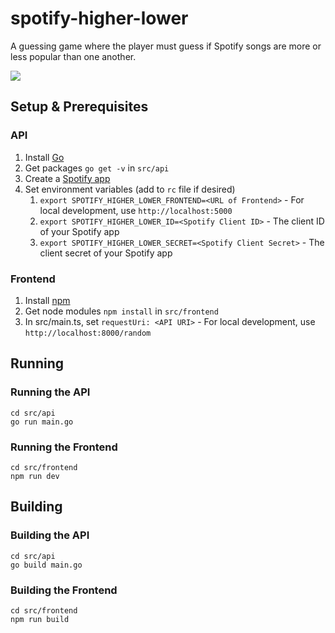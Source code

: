 # spotify-higher-lower

A guessing game where the player must guess if Spotify songs are more or less popular than one another.

![](https://github.com/ZadenRB/spotify-higher-lower/blob/main/Higher-Lower.gif)

## Setup & Prerequisites

### API

1. Install [Go](https://go.dev/doc/install)
2. Get packages `go get -v` in `src/api`
3. Create a [Spotify app](https://developer.spotify.com/dashboard/applications)
4. Set environment variables (add to `rc` file if desired)
	1. `export SPOTIFY_HIGHER_LOWER_FRONTEND=<URL of Frontend>` - For local development, use `http://localhost:5000`
	2. `export SPOTIFY_HIGHER_LOWER_ID=<Spotify Client ID>` - The client ID of your Spotify app
	3. `export SPOTIFY_HIGHER_LOWER_SECRET=<Spotify Client Secret>` - The client secret of your Spotify app

### Frontend

1. Install [npm](https://docs.npmjs.com/cli/v7/configuring-npm/install)
2. Get node modules `npm install` in `src/frontend`
3. In src/main.ts, set `requestUri: <API URI>` - For local development, use `http://localhost:8000/random`
	
## Running

### Running the API

	cd src/api
	go run main.go

### Running the Frontend

	cd src/frontend
	npm run dev

## Building

### Building the API

	cd src/api
	go build main.go

### Building the Frontend

	cd src/frontend
	npm run build
